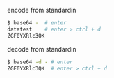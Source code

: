 
encode from standardin

```bash
$ base64 -  # enter
datatest    # enter > ctrl + d
ZGF0YXRlc3QK
```
decode  from standardin
```bash
$ base64 -d - # enter
ZGF0YXRlc3QK  # enter > ctrl + d
```
